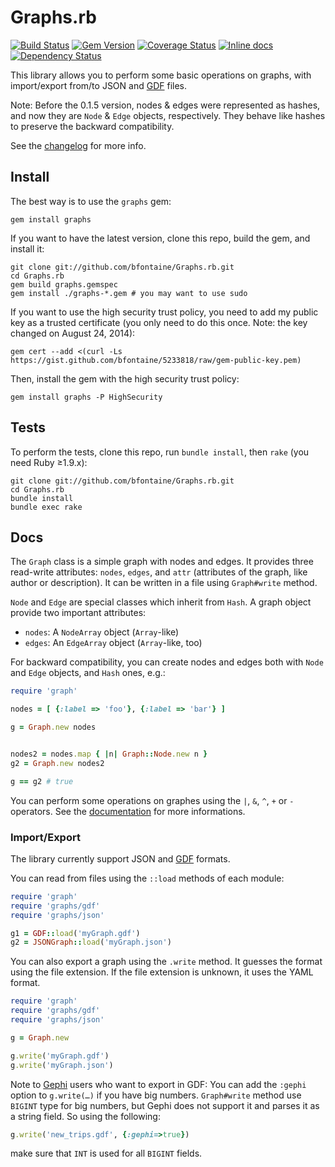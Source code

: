 # Graphs.rb

[![Build Status](https://travis-ci.org/bfontaine/Graphs.rb.svg?branch=master)](https://travis-ci.org/bfontaine/Graphs.rb)
[![Gem Version](https://img.shields.io/gem/v/graphs.svg)](http://badge.fury.io/rb/graphs)
[![Coverage Status](https://img.shields.io/coveralls/bfontaine/Graphs.rb.svg)](https://coveralls.io/r/bfontaine/Graphs.rb)
[![Inline docs](http://inch-ci.org/github/bfontaine/Graphs.rb.png)](http://inch-ci.org/github/bfontaine/Graphs.rb)
[![Dependency Status](https://img.shields.io/gemnasium/bfontaine/Graphs.rb.svg)](https://gemnasium.com/bfontaine/Graphs.rb)

This library allows you to perform some basic operations on graphs, with
import/export from/to JSON and [GDF][gdf-format] files.

Note: Before the 0.1.5 version, nodes & edges were represented as hashes, and
now they are `Node` & `Edge` objects, respectively. They behave like hashes to
preserve the backward compatibility.

See the [changelog][changelog] for more info.

[changelog]: https://github.com/bfontaine/Graphs.rb/wiki/Gem-versions

## Install

The best way is to use the `graphs` gem:

    gem install graphs

If you want to have the latest version, clone this repo, build the gem, and
install it:

    git clone git://github.com/bfontaine/Graphs.rb.git
    cd Graphs.rb
    gem build graphs.gemspec
    gem install ./graphs-*.gem # you may want to use sudo

If you want to use the high security trust policy, you need to add my public key
as a trusted certificate (you only need to do this once. Note: the key changed
on August 24, 2014):

    gem cert --add <(curl -Ls https://gist.github.com/bfontaine/5233818/raw/gem-public-key.pem)

Then, install the gem with the high security trust policy:

    gem install graphs -P HighSecurity


## Tests

To perform the tests, clone this repo, run `bundle install`,
then `rake` (you need Ruby ≥1.9.x):

    git clone git://github.com/bfontaine/Graphs.rb.git
    cd Graphs.rb
    bundle install
    bundle exec rake


## Docs

The `Graph` class is a simple graph with nodes and edges. It provides three
read-write attributes: `nodes`, `edges`, and `attr` (attributes of the graph,
like author or description). It can be written in a file using `Graph#write`
method.

`Node` and `Edge` are special classes which inherit from `Hash`. A graph object
provide two important attributes:

* `nodes`: A `NodeArray` object (`Array`-like)
* `edges`: An `EdgeArray` object (`Array`-like, too)

For backward compatibility, you can create nodes and edges both with `Node` and
`Edge` objects, and `Hash` ones, e.g.:

```ruby
require 'graph'

nodes = [ {:label => 'foo'}, {:label => 'bar'} ]

g = Graph.new nodes


nodes2 = nodes.map { |n| Graph::Node.new n }
g2 = Graph.new nodes2

g == g2 # true
```

You can perform some operations on graphes using the `|`, `&`, `^`, `+` or `-`
operators. See the [documentation](http://rubydoc.info/gems/graphs/frames) for
more informations.

### Import/Export

The library currently support JSON and [GDF][gdf-format]
formats.

You can read from files using the `::load` methods of each module:

```ruby
require 'graph'
require 'graphs/gdf'
require 'graphs/json'

g1 = GDF::load('myGraph.gdf')
g2 = JSONGraph::load('myGraph.json')
```

You can also export a graph using the `.write` method. It guesses the format
using the file extension. If the file extension is unknown, it uses the YAML
format.

```ruby
require 'graph'
require 'graphs/gdf'
require 'graphs/json'

g = Graph.new

g.write('myGraph.gdf')
g.write('myGraph.json')
```

Note to [Gephi](https://github.com/gephi/gephi) users who want to export in GDF:
You can add the `:gephi` option to `g.write(…)` if you have big numbers.
`Graph#write` method use `BIGINT` type for big numbers, but Gephi does not
support it and parses it as a string field. So using the following:

```ruby
g.write('new_trips.gdf', {:gephi=>true})
```

make sure that `INT` is used for all `BIGINT` fields.


[gdf-format]: http://guess.wikispot.org/The_GUESS_.gdf_format
